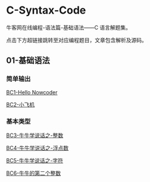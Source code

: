 # C-Syntax-Code

牛客网在线编程-语法篇-基础语法——C 语言解题集。

点击下方超链接跳转至对应编程题目，文章包含解析及源码。

## 01-基础语法

### 简单输出

[BC1-Hello Nowcoder](https://www.cnblogs.com/main-studio/p/17054507.html)

[BC2-小飞机](https://www.cnblogs.com/main-studio/p/17054921.html)

### 基本类型

[BC3-牛牛学说话之-整数](https://www.cnblogs.com/main-studio/p/17056989.html)

[BC4-牛牛学说话之-浮点数](https://www.cnblogs.com/main-studio/p/17060198.html)

[BC5-牛牛学说话之-字符](https://www.cnblogs.com/main-studio/p/17063964.html)

[BC6-牛牛的第二个整数](https://www.cnblogs.com/main-studio/p/17064491.html)
